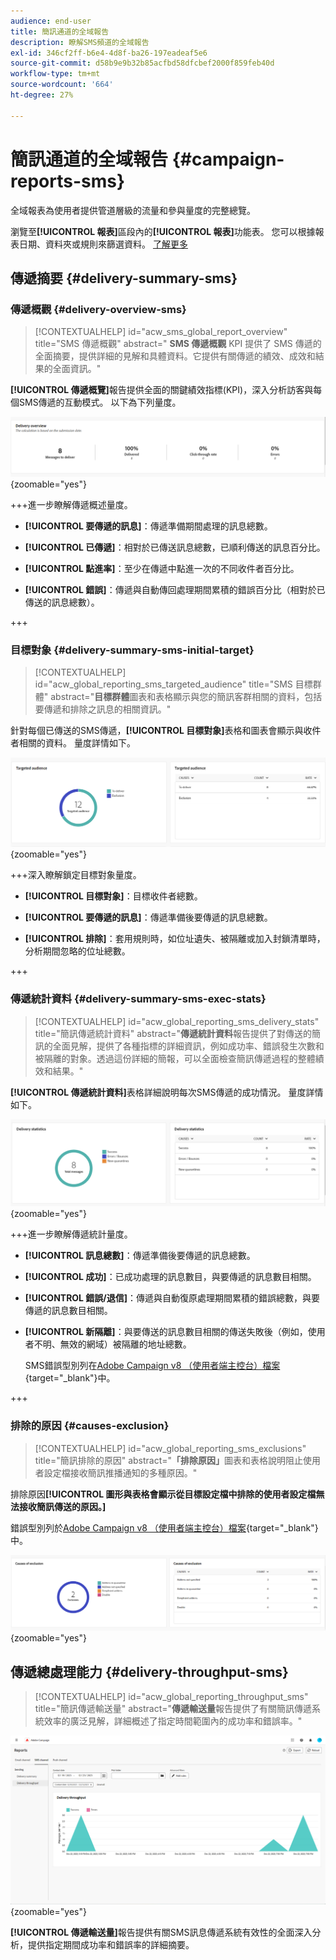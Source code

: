```yaml
---
audience: end-user
title: 簡訊通道的全域報告
description: 瞭解SMS頻道的全域報告
exl-id: 346cf2ff-b6e4-4d8f-ba26-197eadeaf5e6
source-git-commit: d58b9e9b32b85acfbd58dfcbef2000f859feb40d
workflow-type: tm+mt
source-wordcount: '664'
ht-degree: 27%

---
```


# 簡訊通道的全域報告 {#campaign-reports-sms}

全域報表為使用者提供管道層級的流量和參與量度的完整總覽。

瀏覽至&#x200B;**[!UICONTROL 報表]**&#x200B;區段內的&#x200B;**[!UICONTROL 報表]**&#x200B;功能表。 您可以根據報表日期、資料夾或規則來篩選資料。 [了解更多](global-reports.md)

## 傳遞摘要 {#delivery-summary-sms}

### 傳遞概觀 {#delivery-overview-sms}

>[!CONTEXTUALHELP]
>id="acw_sms_global_report_overview"
>title="SMS 傳遞概觀"
>abstract=" **SMS 傳遞概觀** KPI 提供了 SMS 傳遞的全面摘要，提供詳細的見解和具體資料。它提供有關傳遞的績效、成效和結果的全面資訊。"

**[!UICONTROL 傳遞概覽]**&#x200B;報告提供全面的關鍵績效指標(KPI)，深入分析訪客與每個SMS傳遞的互動模式。 以下為下列量度。

![傳遞概述報告的熒幕擷圖，顯示SMS傳遞的關鍵績效指標。](assets/global_report_sms_delivery_overview.png){zoomable="yes"}

+++進一步瞭解傳遞概述量度。

* **[!UICONTROL 要傳遞的訊息]**：傳遞準備期間處理的訊息總數。

* **[!UICONTROL 已傳遞]**：相對於已傳送訊息總數，已順利傳送的訊息百分比。

* **[!UICONTROL 點進率]**：至少在傳遞中點進一次的不同收件者百分比。

* **[!UICONTROL 錯誤]**：傳遞與自動傳回處理期間累積的錯誤百分比（相對於已傳送的訊息總數）。

+++

### 目標對象 {#delivery-summary-sms-initial-target}

>[!CONTEXTUALHELP]
>id="acw_global_reporting_sms_targeted_audience"
>title="SMS 目標群體"
>abstract="**目標群體**&#x200B;圖表和表格顯示與您的簡訊客群相關的資料，包括要傳遞和排除之訊息的相關資訊。"

針對每個已傳送的SMS傳遞，**[!UICONTROL 目標對象]**&#x200B;表格和圖表會顯示與收件者相關的資料。 量度詳情如下。

![目標對象報告的熒幕擷圖，顯示SMS傳遞的收件者和排除專案資料。](assets/global_report_sms_targeted_audience.png){zoomable="yes"}

+++深入瞭解鎖定目標對象量度。

* **[!UICONTROL 目標對象]**：目標收件者總數。

* **[!UICONTROL 要傳遞的訊息]**：傳遞準備後要傳遞的訊息總數。

* **[!UICONTROL 排除]**：套用規則時，如位址遺失、被隔離或加入封鎖清單時，分析期間忽略的位址總數。

+++

### 傳遞統計資料 {#delivery-summary-sms-exec-stats}

>[!CONTEXTUALHELP]
>id="acw_global_reporting_sms_delivery_stats"
>title="簡訊傳遞統計資料"
>abstract="**傳遞統計資料**&#x200B;報告提供了對傳送的簡訊的全面見解，提供了各種指標的詳細資訊，例如成功率、錯誤發生次數和被隔離的對象。透過這份詳細的簡報，可以全面檢查簡訊傳遞過程的整體績效和結果。"

**[!UICONTROL 傳遞統計資料]**&#x200B;表格詳細說明每次SMS傳遞的成功情況。 量度詳情如下。

![傳遞統計報告的熒幕擷圖，顯示SMS傳遞的成功率、錯誤和隔離。](assets/global_report_sms_delivery_statistics.png){zoomable="yes"}

+++進一步瞭解傳遞統計量度。

* **[!UICONTROL 訊息總數]**：傳遞準備後要傳遞的訊息總數。

* **[!UICONTROL 成功]**：已成功處理的訊息數目，與要傳遞的訊息數目相關。

* **[!UICONTROL 錯誤/退信]**：傳遞與自動復原處理期間累積的錯誤總數，與要傳遞的訊息數目相關。

* **[!UICONTROL 新隔離]**：與要傳送的訊息數目相關的傳送失敗後（例如，使用者不明、無效的網域）被隔離的地址總數。

  SMS錯誤型別列在[Adobe Campaign v8 （使用者端主控台）檔案](https://experienceleague.adobe.com/docs/campaign/campaign-v8/send/failures/delivery-failures.html#sms-quarantines){target="_blank"}中。

+++

### 排除的原因 {#causes-exclusion}

>[!CONTEXTUALHELP]
>id="acw_global_reporting_sms_exclusions"
>title="簡訊排除的原因"
>abstract="**「排除原因」**&#x200B;圖表和表格說明阻止使用者設定檔接收簡訊推播通知的多種原因。"

排除原因&#x200B;**[!UICONTROL 圖形與表格會顯示從目標設定檔中排除的使用者設定檔無法接收簡訊傳送的原因。]**

錯誤型別列於[Adobe Campaign v8 （使用者端主控台）檔案](https://experienceleague.adobe.com/docs/campaign/campaign-v8/send/failures/delivery-failures.html#email-error-types){target="_blank"}中。

![排除原因報告的熒幕擷圖，顯示SMS傳遞排除的原因。](assets/global_report_sms_causes_exclusion.png){zoomable="yes"}

## 傳遞總處理能力 {#delivery-throughput-sms}

>[!CONTEXTUALHELP]
>id="acw_global_reporting_throughput_sms"
>title="簡訊傳遞輸送量"
>abstract="**傳遞輸送量**&#x200B;報告提供了有關簡訊傳遞系統效率的廣泛見解，詳細概述了指定時間範圍內的成功率和錯誤率。"

![傳遞輸送量報告的熒幕擷圖，顯示一段時間內SMS傳遞的成功和錯誤率。](assets/global_report_sms_delivery_throughput.png){zoomable="yes"}

**[!UICONTROL 傳遞輸送量]**&#x200B;報告提供有關SMS訊息傳遞系統有效性的全面深入分析，提供指定期間成功率和錯誤率的詳細摘要。